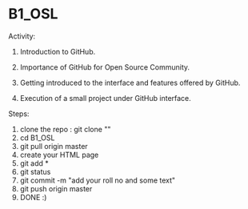 # B1_OSL
Activity:
1. Introduction to GitHub.

2. Importance of GitHub for Open Source Community.

3. Getting introduced to the interface and features offered by GitHub.

4. Execution of a small project under GitHub interface.

Steps:
1. clone the repo : git clone ""
2. cd B1_OSL 
3. git pull origin master
3. create your HTML page
4. git add *
5. git status
6. git commit -m "add your roll no and some text"
7. git push origin master
8. DONE :)
